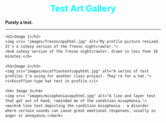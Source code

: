 <!doctype html>
<html>
<head>
<meta charset="utf-8">
<title>HTML1</title>
</head>

<body>
	<h1 style="color:aqua;text-align:center"> Test Art Gallery</h1>
	<strong> Purely a test.</strong>
	<hr>
	
	<h2>Image 1</h2>
	<img src= "images/fresnocopyhtml.jpg" alt="My profile picture resized. It's a cutesy version of the fresno nightcrawler.">
	<b>A cutesy version of the fresno nightcrawler, drawn in less then 10 minutes.</b>
	
	<h3>Image 2</h3>
	<img src="images/escoffiontestcopyhtml.jpg" alt="A series of test profiles I'm using for another class project. They're for a hat.">
	<i>Escoffion-type hat test in profile.</i>
	
    <h4> Image 3</h4>
	<img src= "images/misophoniacopyhtml.jpg" alt="A line and layer test that got out of hand, reminded me of the condition misophonia.">
	<mark>A line test depicting the condition misophonia - a disorder where certain sounds can cause great emotional responses, usually in anger or annoyance.</mark>
</body>
</html>
